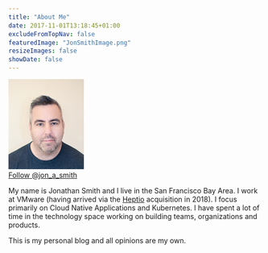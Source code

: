 ```yaml
---
title: "About Me"
date: 2017-11-01T13:18:45+01:00
excludeFromTopNav: false
featuredImage: "JonSmithImage.png"
resizeImages: false
showDate: false
---
```

<img src="JonSmithImage.png" width="150">

<div><a href="https://twitter.com/jon_a_smith?ref_src=twsrc%5Etfw" class="twitter-follow-button" data-show-count="false">Follow @jon_a_smith</a><script async src="https://platform.twitter.com/widgets.js" charset="utf-8"></script></div>

My name is Jonathan Smith and I live in the San Francisco Bay Area. I work at VMware (having arrived via the [Heptio](https://www.heptio.com/ "Heptio's Homepage") acquisition in 2018). I focus primarily on Cloud Native Applications and Kubernetes. I have spent a lot of time in the technology space working on building teams, organizations and products.

This is my personal blog and all opinions are my own.